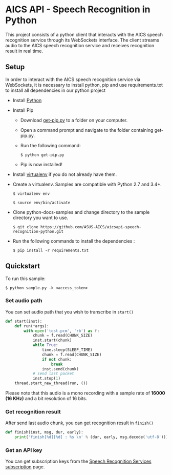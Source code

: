 # AICS API - Speech Recognition in Python
This project consists of a python client that interacts with the AICS speech recognition service through its WebSockets interface. The client streams audio to the AICS speech recognition service and receives recognition result in real time. 

## Setup

In order to interact with the AICS speech recognition service via WebSockets, it is necessary to install python, pip and use requirements.txt to install all dependencies in our python project

* Install [Python](https://www.python.org/downloads/)

* Install Pip
    - Download [get-pip.py](https://bootstrap.pypa.io/get-pip.py) to a folder on your computer.
    - Open a command prompt and navigate to the folder containing get-pip.py.
    - Run the following command:
        
        `$ python get-pip.py`

    - Pip is now installed!

* Install [virtualenv](https://virtualenv.pypa.io/) if you do not already have them.
* Create a virtualenv. Samples are compatible with Python 2.7 and 3.4+.

    `
    $ virtualenv env
    `

    `
    $ source env/bin/activate
    `

* Clone python-docs-samples and change directory to the sample directory you want to use.

    `
    $ git clone https://github.com/ASUS-AICS/aicsapi-speech-recognition-python.git
    `

* Run the following commands to install the dependencies :

    `
    $ pip install -r requirements.txt
    `

## Quickstart
To run this sample:

`
$ python sample.py -k <access_token>
`

### Set audio path
You can set audio path that you wish to transcribe in `start()`

```python
def start(inst):
    def run(*args):
        with open('test.pcm', 'rb') as f:
            chunk = f.read(CHUNK_SIZE)
            inst.start(chunk)
            while True:
                time.sleep(SLEEP_TIME)
                chunk = f.read(CHUNK_SIZE)
                if not chunk:
                    break
                inst.send(chunk)
            # send last packet
            inst.stop(1)
    thread.start_new_thread(run, ())
```
Please note that this audio is a mono recording with a sample rate of **16000 (16 KHz)** and a bit resolution of 16 bits.

### Get recognition result
After send last audio chunk, you can get recognition result in `finish()` 

```python
def finish(inst, msg, dur, early):
    print('finish[%d][%d] : %s \n' % (dur, early, msg.decode('utf-8')))
```

### Get an API key
You can get subscription keys from the [Speech Recognition Services subscription](https://aicsapi.asus.com/) page.